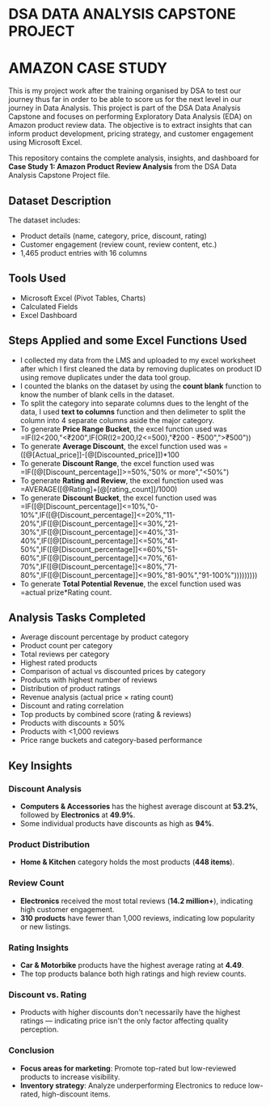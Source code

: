 # DSA DATA ANALYSIS CAPSTONE PROJECT
# AMAZON CASE STUDY
This is my project work after the training organised by DSA to test our journey thus far in order to be able to score us for the next level in our journey in Data Analysis. This project is part of the DSA Data Analysis Capstone and focuses on performing Exploratory Data Analysis (EDA) on Amazon product review data. The objective is to extract insights that can inform product development, pricing strategy, and customer engagement using Microsoft Excel.

This repository contains the complete analysis, insights, and dashboard for **Case Study 1: Amazon Product Review Analysis** from the DSA Data Analysis Capstone Project file.

## Dataset Description

The dataset includes:
- Product details (name, category, price, discount, rating)
- Customer engagement (review count, review content, etc.)
- 1,465 product entries with 16 columns

## Tools Used

- Microsoft Excel (Pivot Tables, Charts)
- Calculated Fields
- Excel Dashboard

## Steps Applied and some Excel Functions Used

- I collected my data from the LMS and uploaded to my excel worksheet after which I first cleaned the data by removing duplicates on product ID using remove duplicates under the data tool group.
- I counted the blanks on the dataset by using the **count blank** function to know the number of blank cells in the dataset. 
- To split the category into separate columns dues to the lenght of the data, I used **text to columns** function and then delimeter to split the column into 4 separate columns aside the major category.
- To generate **Price Range Bucket**, the excel function used was =IF(I2<200,"<₹200",IF(OR(I2=200,I2<=500),"₹200 - ₹500",">₹500"))
- To generate **Average Discount**, the excel function used was =([@[Actual_price]]-[@[Discounted_price]])*100
- To generate **Discount Range**, the excel function used was =IF([@[Discount_percentage]]>=50%,"50% or more","<50%")
- To generate **Rating and Review**, the excel function used was =AVERAGE([@Rating]+[@[rating_count]]/1000)
- To generate **Discount Bucket**, the excel function used was =IF([@[Discount_percentage]]<=10%,"0-10%",IF([@[Discount_percentage]]<=20%,"11-20%",IF([@[Discount_percentage]]<=30%,"21-30%",IF([@[Discount_percentage]]<=40%,"31-40%",IF([@[Discount_percentage]]<=50%,"41-50%",IF([@[Discount_percentage]]<=60%,"51-60%",IF([@[Discount_percentage]]<=70%,"61-70%",IF([@[Discount_percentage]]<=80%,"71-80%",IF([@[Discount_percentage]]<=90%,"81-90%","91-100%")))))))))
- To generate **Total Potential Revenue**, the excel function used was =actual prize*Rating count.

## Analysis Tasks Completed

- Average discount percentage by product category
- Product count per category
- Total reviews per category
- Highest rated products
- Comparison of actual vs discounted prices by category
- Products with highest number of reviews
- Distribution of product ratings
- Revenue analysis (actual price × rating count)
- Discount and rating correlation
- Top products by combined score (rating & reviews)
- Products with discounts ≥ 50%
- Products with <1,000 reviews
- Price range buckets and category-based performance

## Key Insights

### Discount Analysis
- **Computers & Accessories** has the highest average discount at **53.2%**, followed by **Electronics** at **49.9%**.
- Some individual products have discounts as high as **94%**.

### Product Distribution
- **Home & Kitchen** category holds the most products (**448 items**).

### Review Count
- **Electronics** received the most total reviews (**14.2 million+**), indicating high customer engagement.
- **310 products** have fewer than 1,000 reviews, indicating low popularity or new listings.

### Rating Insights
- **Car & Motorbike** products have the highest average rating at **4.49**.
- The top products balance both high ratings and high review counts.

### Discount vs. Rating
- Products with higher discounts don't necessarily have the highest ratings — indicating price isn't the only factor affecting quality perception.

### Conclusion
- **Focus areas for marketing**: Promote top-rated but low-reviewed products to increase visibility.
- **Inventory strategy**: Analyze underperforming Electronics to reduce low-rated, high-discount items.
